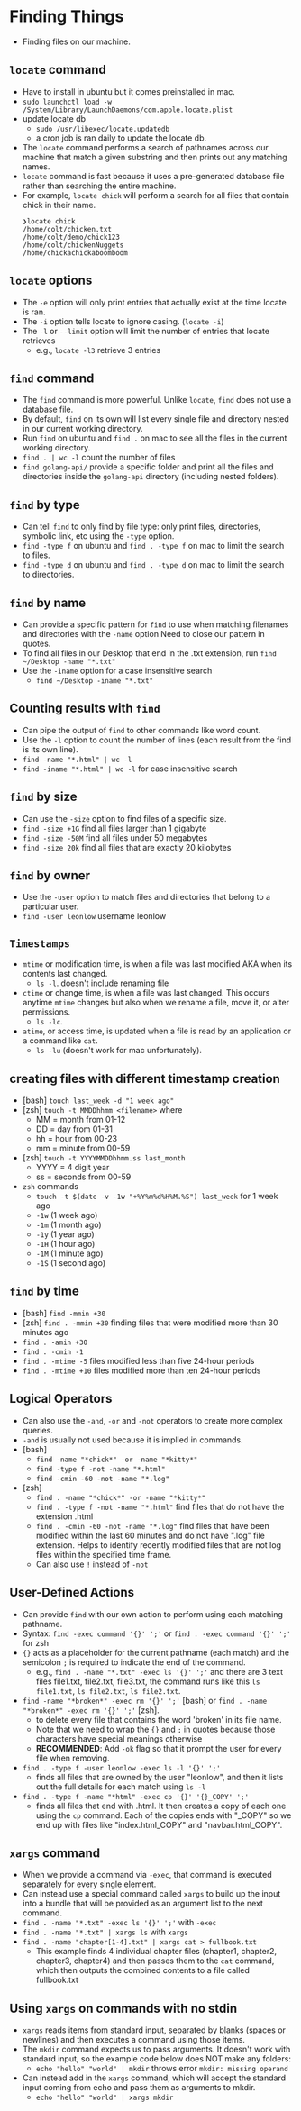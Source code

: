 # Finding Things

- Finding files on our machine.

## `locate` command

- Have to install in ubuntu but it comes preinstalled in mac.
- `sudo launchctl load -w /System/Library/LaunchDaemons/com.apple.locate.plist`
- update locate db
    - `sudo /usr/libexec/locate.updatedb`
    - a cron job is ran daily to update the locate db.
- The `locate` command performs a search of pathnames across our machine that match a given substring and then prints out any matching names.
- `locate` command is fast because it uses a pre-generated database file rather than searching the entire machine.
- For example, `locate chick` will perform a search for all files that contain chick in their name.
    ```
    ❯locate chick
    /home/colt/chicken.txt
    /home/colt/demo/chick123
    /home/colt/chickenNuggets
    /home/chickachickaboomboom
    ```

## `locate` options

- The `-e` option will only print entries that actually exist at the time locate is ran.
- The `-i` option tells locate to ignore casing. (`locate -i`)
- The `-l` or `--limit` option will limit the number of entries that locate retrieves
    - e.g., `locate -l3` retrieve 3 entries

## `find` command

- The `find` command is more powerful. Unlike `locate`, `find` does not use a database file.
- By default, `find` on its own will list every single file and directory nested in our current working directory.
- Run `find` on ubuntu and `find .` on mac to see all the files in the current working directory.
- `find . | wc -l` count the number of files
- `find golang-api/` provide a specific folder and print all the files and directories inside the `golang-api` directory (including nested folders).

## `find` by type

- Can tell `find` to only find by file type: only print files, directories, symbolic link, etc using the `-type` option.
- `find -type f` on ubuntu and `find . -type f` on mac to limit the search to files.
- `find -type d` on ubuntu and `find . -type d` on mac to limit the search to directories.

## `find` by name

- Can provide a specific pattern for `find` to use when matching filenames and directories with the `-name` option Need to close our pattern in quotes.
- To find all files in our Desktop that end in the .txt extension, run `find ~/Desktop -name "*.txt"`
- Use the `-iname` option for a case insensitive search
    - `find ~/Desktop -iname "*.txt"`

## Counting results with `find`

- Can pipe the output of `find` to other commands like word count.
- Use the `-l` option to count the number of lines (each result from the find is its own line).
- `find -name "*.html" | wc -l`
- `find -iname "*.html" | wc -l` for case insensitive search

## `find` by size

- Can use the `-size` option to find files of a specific size.
- `find -size +1G` find all files larger than 1 gigabyte
- `find -size -50M` find all files under 50 megabytes
- `find -size 20k` find all files that are exactly 20 kilobytes

## `find` by owner

- Use the `-user` option to match files and directories that belong to a particular user.
- `find -user leonlow` username leonlow

## `Timestamps`

- `mtime` or modification time, is when a file was last modified AKA when its contents last changed.
    - `ls -l`. doesn't include renaming file
- `ctime` or change time, is when a file was last changed. This occurs anytime `mtime` changes but also when we rename a file, move it, or alter permissions.
    - `ls -lc`.
- `atime`, or access time, is updated when a file is read by an application or a command like `cat`.
    - `ls -lu` (doesn't work for mac unfortunately).

## creating files with different timestamp creation

- [bash] `touch last_week -d "1 week ago"`
- [zsh] `touch -t MMDDhhmm <filename>` where
    - MM = month from 01-12
    - DD = day from 01-31
    - hh = hour from 00-23
    - mm = minute from 00-59
- [zsh] `touch -t YYYYMMDDhhmm.ss last_month`
    - YYYY = 4 digit year
    - ss = seconds from 00-59
- `zsh` commands
    - `touch -t $(date -v -1w "+%Y%m%d%H%M.%S") last_week` for 1 week ago
    - `-1w` (1 week ago)
    - `-1m` (1 month ago)
    - `-1y` (1 year ago)
    - `-1H` (1 hour ago)
    - `-1M` (1 minute ago)
    - `-1S` (1 second ago)

## `find` by time

- [bash] `find -mmin +30`
- [zsh] `find . -mmin +30` finding files that were modified more than 30 minutes ago
- `find . -amin +30`
- `find . -cmin -1`
- `find . -mtime -5` files modified less than five 24-hour periods
- `find . -mtime +10` files modified more than ten 24-hour periods

## Logical Operators

- Can also use the `-and`, `-or` and `-not` operators to create more complex queries.
- `-and` is usually not used because it is implied in commands.
- [bash]
    - `find -name "*chick*" -or -name "*kitty*"`
    - `find -type f -not -name "*.html"`
    - `find -cmin -60 -not -name "*.log"`
- [zsh]
    - `find . -name "*chick*" -or -name "*kitty*"`
    - `find . -type f -not -name "*.html"` find files that do not have the extension .html
    - `find . -cmin -60 -not -name "*.log"` find files that have been modified within the last 60 minutes and do not have ".log" file extension. Helps to identify recently modified files that are not log files within the specified time frame.
    - Can also use `!` instead of `-not`

## User-Defined Actions

- Can provide `find` with our own action to perform using each matching pathname.
- Syntax: `find -exec command '{}' ';'` or `find . -exec command '{}' ';'` for zsh
- `{}` acts as a placeholder for the current pathname (each match) and the semicolon `;` is required to indicate the end of the command.
    - e.g., `find . -name "*.txt" -exec ls '{}' ';'` and there are 3 text files file1.txt, file2.txt, file3.txt, the command runs like this `ls file1.txt`, `ls file2.txt`, `ls file2.txt`.
- `find -name "*broken*" -exec rm '{}' ';'` [bash] or `find . -name "*broken*" -exec rm '{}' ';'` [zsh].
    - to delete every file that contains the word 'broken' in its file name.
    - Note that we need to wrap the `{}` and `;` in quotes because those characters have special meanings otherwise
    - **RECOMMENDED**: Add `-ok` flag so that it prompt the user for every file when removing.
- `find . -type f -user leonlow -exec ls -l '{}' ';'`
    - finds all files that are owned by the user "leonlow", and then it lists out the full details for each match using `ls -l`
- `find . -type f -name "*html" -exec cp '{}' '{}_COPY' ';'`
    - finds all files that end with .html. It then creates a copy of each one using the `cp` command. Each of the copies ends with "_COPY" so we end up with files like "index.html_COPY" and "navbar.html_COPY".

## `xargs` command

- When we provide a command via `-exec`, that command is executed separately for every single element.
- Can instead use a special command called `xargs` to build up the input into a bundle that will be provided as an argument list to the next command.
- `find . -name "*.txt" -exec ls '{}' ';'` with `-exec`
- `find . -name "*.txt" | xargs ls` with `xargs`
- `find . -name "chapter[1-4].txt" | xargs cat > fullbook.txt`
    - This example finds 4 individual chapter files (chapter1, chapter2, chapter3, chapter4) and then passes them to the `cat` command, which then outputs the combined contents to a file called fullbook.txt

## Using `xargs` on commands with no stdin

- `xargs` reads items from standard input, separated by blanks (spaces or newlines) and then executes a command using those items.
- The `mkdir` command expects us to pass arguments. It doesn't work with standard input, so the example code below does NOT make any folders:
    - `echo "hello" "world" | mkdir` throws error `mkdir: missing operand`
- Can instead add in the `xargs` command, which will accept the standard input coming from echo and pass them as arguments to mkdir.
    - `echo "hello" "world" | xargs mkdir`